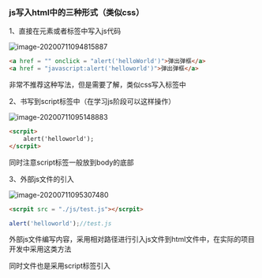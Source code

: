 ### js写入html中的三种形式（类似css）

1、直接在元素或者标签中写入js代码

![image-20200711094815887](C:\Users\l\AppData\Roaming\Typora\typora-user-images\image-20200711094815887.png)

```html
<a href = "" onclick = "alert('helloWorld')">弹出弹框</a>
<a href = "javascript:alert('helloworld')">弹出弹框</a>
```

非常不推荐这种写法，但是需要了解，类似css写入标签中

2、书写到script标签中（在学习js阶段可以这样操作）

![image-20200711095148883](C:\Users\l\AppData\Roaming\Typora\typora-user-images\image-20200711095148883.png)

```html
<scrpit>
    alert('helloworld');
</scrpit>
```

同时注意script标签一般放到body的底部

3、外部js文件的引入

![image-20200711095307480](C:\Users\l\AppData\Roaming\Typora\typora-user-images\image-20200711095307480.png)

```html
<scrpit src = "./js/test.js"></scrpit>
```

```javascript
alert('helloworld');//test.js
```

外部js文件编写内容，采用相对路径进行引入js文件到html文件中，在实际的项目开发中采用这类方法

同时文件也是采用script标签引入